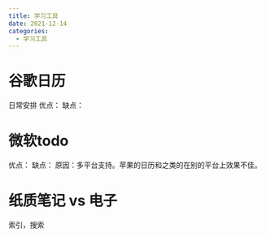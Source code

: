 ```yaml
---
title: 学习工具
date: 2021-12-14
categories:
  - 学习工具
---
```



# 谷歌日历
日常安排
优点：
缺点：
# 微软todo
优点：
缺点：
原因：多平台支持。苹果的日历和之类的在别的平台上效果不佳。

# 纸质笔记 vs 电子

索引，搜索